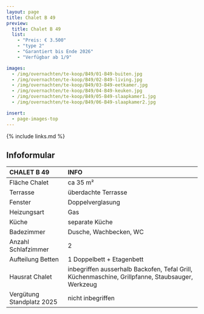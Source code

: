 ```yaml
---
layout: page
title: Chalet B 49
preview:
  title: Chalet B 49
  list:
    - "Preis: € 3.500"
    - "type 2"
    - "Garantiert bis Ende 2026"
    - "Verfügbar ab 1/9"

images:
  - /img/overnachten/te-koop/B49/01-B49-buiten.jpg
  - /img/overnachten/te-koop/B49/02-B49-living.jpg
  - /img/overnachten/te-koop/B49/03-B49-eetkamer.jpg
  - /img/overnachten/te-koop/B49/04-B49-keuken.jpg
  - /img/overnachten/te-koop/B49/05-B49-slaapkamer1.jpg
  - /img/overnachten/te-koop/B49/06-B49-slaapkamer2.jpg

insert:
  - page-images-top
---
```


{% include links.md %}

## Infoformular

| CHALET B 49               | INFO                                                                                             |
| :------------------------ | :----------------------------------------------------------------------------------------------- |
| Fläche Chalet             | ca 35 m²                                                                                         |
| Terrasse                  | überdachte Terrasse                                                                              |
| Fenster                   | Doppelverglasung                                                                                 |
| Heizungsart               | Gas                                                                                              |
| Küche                     | separate Küche                                                                                   |
| Badezimmer                | Dusche, Wachbecken, WC                                                                           |
| Anzahl Schlafzimmer       | 2                                                                                                |
| Aufteilung Betten         | 1 Doppelbett + Etagenbett                                                                        |
| Hausrat Chalet            | inbegriffen ausserhalb Backofen, Tefal Grill, Küchenmaschine, Grillpfanne, Staubsauger, Werkzeug |
| Vergütung Standplatz 2025 | nicht inbegriffen                                                                                |
